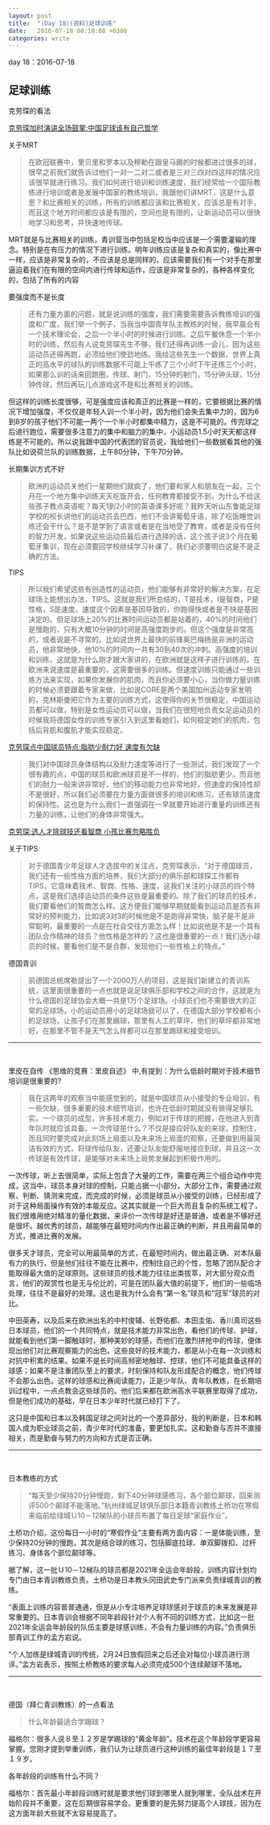 ```yaml
---
layout: post
title:  "(Day 18)(资料)足球训练"
date:   2016-07-18 08:18:08 +0300
categories: write
---
```


day 18：2016-07-18

足球训练
-

克劳琛的看法

[克劳琛加时演讲全场鼓掌:中国足球该有自己哲学](http://sports.163.com/14/1111/18/AAPSBQMA00051C89.html#p=AAP4FHGT0B6P0005)

关于MRT

>在欧冠联赛中，里贝里和罗本以及穆勒在跟皇马踢的时候都进过很多的球，很早之前我们就告诉过他们一对一二对二或者是三对三四对四这样的情况应该很早就进行练习。我们如何进行培训和训练速度，我们经常给一个国际教练进行培训或者是发展中国家的教练培训，我跟他们讲MRT，这是什么意思？和比赛相关的训练，所有的训练都应该和比赛相关，应该总是有对手，而且这个地方时间都应该是有限的，空间也是有限的，让新运动员可以很快地学习和思考，并快速地传球。
>
MRT就是与比赛相关的训练，青训营当中包括足校当中应该是一个需要灌输的理念。特别是在有压力的情况下进行训练。明年训练应该是复杂和真实的，像比赛中一样，应该是非常复杂的，不应该是总是同样的，应该需要我们有一个对手在那里逼迫着我们在有限的空间内进行传球和运作，应该是非常复杂的，各种各样变化的，包括了所有的内容

要强度而不是长度

>还有力量方面的问题，就是说训练的强度，我们需要需要告诉教练培训的强度和广度，我们举一个例子，当我当中国青年队主教练的时候，我早晨会有一个技术理论会，之后一个半小时的时候进行训练。之后午餐休息一个半小时的训练，然后有人说克劳琛先生不够，我们还得再训练一会儿，因为这些运动员还得再跑，必须给他们使劲地练。我给这些先生一个数据，世界上真正的高水平的球队的训练数据不可能上午练了三个小时下午还练三个小时，如果那么训的话来回跑圈，传球、射门，15分钟的射门，15分钟头球，15分钟传球，然后再玩儿点游戏这不是和比赛相关的训练。
>
但这样的训练长度很够，可是强度应该和真正的比赛是一样的，它要根据比赛的情况下增加强度，不仅仅是年轻人训一个半小时，因为他们会失去集中力的，因为6到8岁的孩子他们不可能一两个一个半小时都集中精力，这是不可能的。传完球之后进行跑位，需要很多注意力的集中和脑力的集中，小运动员1.5小时天天都这样练是不可能的。所以说我跟中国的代表团的官员说，我给他们一些数据看其他的强队比如说荷兰队的训练数据，上午80分钟，下午70分钟。

长期集训方式不好

>欧洲的运动员关他们一星期他们就疯了，他们要和家人和朋友在一起，三个月在一个地方集中训练天天吃饭开会，任何教育都接受不到，为什么不给这些孩子教点英语呢？每天1到2小时的英语课多好呢？我昨天听山东鲁能足球学校的校长讲他们的运动员去巴西，他们不会讲葡萄牙语，除了吃饭睡觉训练还会干什么？是不是学到了语言或者是在当地受了教育，或者是没有任何的智力开发，如果说这些运动员最后进行选择的话，这个孩子说3个月在葡萄牙集训，现在必须要回学校继续学习补课了，我们必须要明白这是不是正确的方法。

TIPS

>所以我们希望这些有创造性的运动员，他们能够有非常好的解决方案，在足球场上能想出办法，TIPS。这就是我们所总结的，T是技术，I是智商，P是性格，S是速度。速度这个因素是基因导致的，你跑得快或者是不快是基因决定的。但足球场上20%的比赛时间运动员都是站着的，40%的时间他们是慢跑的，只有大概10分钟的时间是高强度跑步的。但这个强度是非常高的，或者说是不寻常的。比如说世界上最快的前锋奥巴梅扬是非洲的运动员，他非常地快，他10%的时间内一共有30到40次的冲刺。高强度的培训和训练，这就是为什么刚才跟大家讲的，在欧洲就是这样子进行训练的。在欧洲来说速度是最重要的，这需要很多的训练。但速度训练只能通过一些训练方法来实现，如果你发展你的肌肉，而且你必须要小心，当你做力量训练的时候必须要跟着专家来做，比如说CORE是两个美国加州运动专家发明的，克林斯曼把它作为主要的训练方式，这使得你的关节很稳定，中国运动员都可以做，特别是女性运动员可以做，当我们在很短地负责女足运动员的时候我将德国女性的训练专家引入到这里看她们，如何稳定她们的肌肉，包括后背肌和腹肌才能实现稳定。

[克劳琛点中国球员特点:脂肪少耐力好 速度有欠缺](http://sports.163.com/14/1111/12/AAP66M5T00051C89.html#p=AAP4FV9G0B6P0005)

>我们对中国球员身体结构以及耐力速度等进行了一些测试，我们发现了一个很有趣的点，中国的球员和欧洲球员是不一样的，他们的脂肪更少。而且他们的耐力一般来讲非常好，他们的移动能力也非常地好，但速度的保持性却不是很好，所以我们必须要在力量方面做很多的培训和练习，还有球员速度的保持性。这也是为什么我们一直强调在一早就要开始进行重量的训练还有力量的训练，让他们的身体非常强大。

[克劳琛:选人才除球技还看智商 小孩比赛忽略胜负](http://sports.163.com/14/1111/12/AAP7HA4U00051C89.html#p=AAP4FHGT0B6P0005)

关于TIPS

>对于德国青少年足球人才选拔中的关注点，克劳琛表示，“对于德国球员，我们还有一些性格方面的培养，我们大部分的俱乐部和球探工作都有TIPS，它意味着技术、智商、性格、速度，这我们关注的小球员的四个特点，这是我们选择运动员的条件这些是最重要的。除了我们的球员的技术，我们要看他们的智商怎么样。这方便我们能够早期就能看到运动员是否有非常好的预判能力，比如说3对3的时候他是不是跑得非常快，脑子是不是非常聪明，最重要的一点是在社会交往方面怎么样！比如说他是不是一个具有团队合作精神的球员？他性格是怎样的？这也是很重要的一点！我们选小球员的时候，要看他们是不是合群，发现他们一些性格上的特点。”

德国青训

>前德国总统席勒提出了一个2000万人的项目，这是我们新建立的青训系统，这里面很重要的一点也就是说足球俱乐部和学校之间的合作，这就是为什么德国的足球协会大概一共是1万个足球场。小球员们也不需要很大的正常的足球场，小的运动员用小的足球场就可以了，在德国大部分学校都有小的足球场，让孩子们在那里踢球，那里有人工的草坪，他们的草坪都非常地好，在那里不管不是天气怎么样都可以在那里踢球和接受培训。

***
<br>

里皮在自传 《思维的竞赛：里皮自述》 中,有提到：为什么低龄时期对于技术细节培训是很重要的?

>我在这两年的观察当中能感觉到的，就是中国球员从小接受的专业培训，有一些欠缺，很多重要的技术细节培训，也许在低龄时期就没有做得足够扎实。一个球员的成型，许多技术能力，例如对于传球的把握，在他进入到青年队时就应该具备。一次传球是什么？不仅是接应好队友的来球，控制住，而且同时要完成对此刻场上局面以及未来场上局面的观察，还要做到用最简洁有效的方式，将球传给队友，还要让队友能舒服地接应到球，并且这一次传球是有效传球，是能够对未来场上局势发展起到积极作用的。
>
一次传球，听上去很简单，实际上包含了大量的工作，需要在两三个组合动作中完成，这当中，球员本身对球的控制，只能占据一小部分，大部分工作，需要通过观察、判断、猜测来完成，而完成的时候，必须是球员从小接受的训练，已经形成了对于这种局面操作有效的本能反应。这其实就是一个巨大而且复杂的系统工程了，我们很难用绝对精准的量化数据，来评价一次传球是好还是普通，或者是不够好还是很坏。越优秀的球员，越能够在最短时间内作出最正确的判断，并且用最简单的方式，推进比赛的发展。
>
很多天才球员，完全可以用最简单的方式，在最短时间内，做出最正确、对本队最有力的执行，但是他们往往不能在比赛中，控制住自己的个性，忽略了团队配合才能取得最大值的足球原则。这些球员的技术能力往往出类拔萃，对大部分观众而言，他们的观赏性也是无与伦比的，可是在团队最大值的前提下，他们的一些临场处理，往往不是最好的处理。这也是我为什么会有“第一名”球员和“冠军”球员的对比。
>
中田英寿，以及后来在欧洲出名的中村俊辅、长野佑都、本田圭佑、香川真司这些日本球员，他们的一个共同特点，就是技术能力非常出色，看他们的传球、护球，就能看到他们第一脚触球时，那种美妙的球感，而他们在激烈拼抢中的传球，便体现出他们对比赛观察能力的出色。这些良好的技术能力，都是从小在每一次训练和对抗中积累的结果。如果不是长时间高频密地触球、控球，他们不可能具备这样的球感；如果不是注重团队至上的要求，时刻保持和队友形成配合的概念，他们传球不会那么出色。这样的球感和比赛阅读能力，正是少年队、青年队教练，在长期培训过程中，一点点教会这些球员的。他们后来都在欧洲高水平联赛里取得了成功，但是他们成功的基础，早在日本少年时代就已经打下了。
>
这只是中国和日本以及韩国足球之间对比的一个差异部分，我的判断是，日本和韩国人成为职业球员之前，青少年时代的准备，要更加扎实。这和勤奋与否并不直接相关，而是勤奋与努力的方向和方式是否正确。

***
<br>

日本教练的方式

>“每天至少保持20分钟慢跑，剩下40分钟球感练习，各个部位颠球，回来测评500个颠球不能落地。”杭州绿城足球俱乐部日本籍青训教练土桥功在寒假来临前给绿城Ｕ10－12梯队的小球员布置了每日足球“家庭作业”。
>
土桥功介绍，这份每日一小时的“寒假作业”主要有两方面内容：一是体能训练，至少保持20分钟的慢跑，其次是结合球的练习，包括脚底拉球、单双脚拨扣、过杆练习、身体各个部位颠球等。
>
据了解，这一批Ｕ10－12梯队的球员都是2021年全运会年龄段，训练内容计划均专门由日本青训教练负责。土桥功是日本教头冈田武史专门派来负责绿城青训的教练。
>
“表面上训练内容普普通通，但是从小专注培养足球球感对于球员的未来发展是非常重要的。日本青训会根据不同年龄段针对个人有不同的训练方式，比如这一批2021年全运会年龄段的队伍主要是球感训练，不会有力量训练的内容。”负责俱乐部青训工作的孟方岩说。
>
“个人加练是绿城青训的传统，2月24日放假回来之后还会对每位小球员进行测评。”孟方岩表示，按照土桥教练的要求每人必须完成500个连续颠球不落地。

***
<br>

德国（拜仁青训教练）的一点看法

>什么年龄最适合学踢球？
>
福格尔：很多人说８至１２岁是学踢球的“黄金年龄”。技术在这个年龄段学更容易掌握。您刚才提到举重训练，我们认为让球员进行这种训练的最佳年龄段是１７至１９岁。
>
各年龄段的训练有什么不同？
>
福格尔：首先最小年龄段训练时就是要求他们球到哪里人就到哪里，全队战术在开始阶段并不重要，这在后期很容易学会。更重要的是先努力提高个人球技，因为在这方面年龄大些就不太容易提高了。
